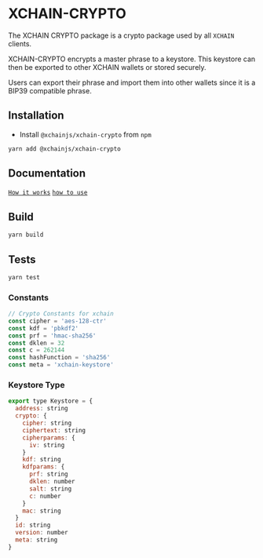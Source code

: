 # XCHAIN-CRYPTO

The XCHAIN CRYPTO package is a crypto package used by all `XCHAIN` clients.

XCHAIN-CRYPTO encrypts a master phrase to a keystore. This keystore can then be exported to other XCHAIN wallets or stored securely.

Users can export their phrase and import them into other wallets since it is a BIP39 compatible phrase.

## Installation

- Install `@xchainjs/xchain-crypto` from `npm`

```bash
yarn add @xchainjs/xchain-crypto
```

## Documentation

[`How it works`](http://docs.xchainjs.org/xchain-crypto/how-it-works.html)
[`how to use`](http://docs.xchainjs.org/xchain-crypto/how-to-use.html)


## Build

```bash
yarn build
```

## Tests

```bash
yarn test
```

### Constants

```js
// Crypto Constants for xchain
const cipher = 'aes-128-ctr'
const kdf = 'pbkdf2'
const prf = 'hmac-sha256'
const dklen = 32
const c = 262144
const hashFunction = 'sha256'
const meta = 'xchain-keystore'
```

### Keystore Type

```js
export type Keystore = {
  address: string
  crypto: {
    cipher: string
    ciphertext: string
    cipherparams: {
      iv: string
    }
    kdf: string
    kdfparams: {
      prf: string
      dklen: number
      salt: string
      c: number
    }
    mac: string
  }
  id: string
  version: number
  meta: string
}
```


